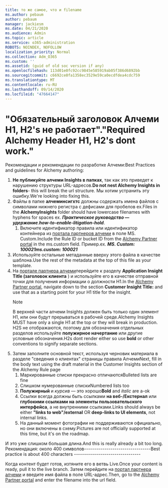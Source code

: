 ```yaml
---
title: то же самое, что и filename
ms.author: pebaum
author: pebaum
manager: jackiesm
ms.date: 04/21/2020
ms.audience: Admin
ms.topic: article
ms.service: o365-administration
ROBOTS: NOINDEX, NOFOLLOW
localization_priority: Normal
ms.collection: Adm_O365
ms.custom: ''
ms.assetid: (guid of old soc version if any)
ms.openlocfilehash: 113d01e0fc92cc9845e585919ab05f386d6892bb
ms.sourcegitcommit: c6692ce0fa1358ec3529e59ca0ecdfdea4cdc759
ms.translationtype: MT
ms.contentlocale: ru-RU
ms.lasthandoff: 09/14/2020
ms.locfileid: "47664147"
---
```

# <a name="required-alchemy-header-h1-h2s-dont-work"></a><span data-ttu-id="6b24f-102">"Обязательный заголовок Алчеми H1, H2's не работает".</span><span class="sxs-lookup"><span data-stu-id="6b24f-102">"Required Alchemy Header H1, H2's dont work."</span></span>
<span data-ttu-id="6b24f-103">Рекомендации и рекомендации по разработке Алчеми:</span><span class="sxs-lookup"><span data-stu-id="6b24f-103">Best Practices and guidelines for Alchemy authoring:</span></span>

1. <span data-ttu-id="6b24f-104">**Не публикуйте алчеми Insights в папках**, так как это приведет к нарушению структуры URL-адресов.</span><span class="sxs-lookup"><span data-stu-id="6b24f-104">**Do not nest Alchemy Insights in folders**- this will break the url structure.</span></span> <span data-ttu-id="6b24f-105">Мы хотим устранить эту ошибку.</span><span class="sxs-lookup"><span data-stu-id="6b24f-105">We're looking into fixing this.</span></span>
1. <span data-ttu-id="6b24f-106">Файлы в папке **алчеминсигхтс** должны содержать имена файлов с символами нижнего регистра с дефисами для пробелов ex.</span><span class="sxs-lookup"><span data-stu-id="6b24f-106">Files in the **AlchemyInsights** folder should have lowercase filenames with hyphens for spaces ex.</span></span> <span data-ttu-id="6b24f-107">***Практическое руководство — удержание***.</span><span class="sxs-lookup"><span data-stu-id="6b24f-107">***how-to-enable-litigation-hold***.</span></span>
    1. <span data-ttu-id="6b24f-108">Включите идентификатор правила или идентификатор контейнера из [портала партнеров алчеми](https://alchemyportal.azurewebsites.net) в поле MS. Custom.</span><span class="sxs-lookup"><span data-stu-id="6b24f-108">Include the Rule ID or bucket ID from the [Alchemy Partner portal](https://alchemyportal.azurewebsites.net) in the ms.custom field.</span></span> <span data-ttu-id="6b24f-109">Пример.</span><span class="sxs-lookup"><span data-stu-id="6b24f-109">ex.</span></span> <span data-ttu-id="6b24f-110">***MS. Custom: 100021***</span><span class="sxs-lookup"><span data-stu-id="6b24f-110">***ms.custom: 100021***</span></span>
1. <span data-ttu-id="6b24f-111">Используйте остальные метаданные вверху этого файла в качестве шаблона.</span><span class="sxs-lookup"><span data-stu-id="6b24f-111">Use the rest of the metadata at the top of this file as your template.</span></span>
1. <span data-ttu-id="6b24f-112">На [портале партнера алчеми](https://alchemyportal.azurewebsites.net)перейдите к разделу **Application Insight Title (заголовок клиента** ) и используйте его в качестве отправной точки для получения информации о должности H1.</span><span class="sxs-lookup"><span data-stu-id="6b24f-112">In the [Alchemy Partner portal](https://alchemyportal.azurewebsites.net), navigate down to the section **Customer Insight Title:** and use that as a starting point for your H1 title for the insight.</span></span> 
    > [!NOTE]
    > <span data-ttu-id="6b24f-113">В верхней части алчеми Insights должен быть только один элемент H1, или они будут прерываться в рабочей среде.</span><span class="sxs-lookup"><span data-stu-id="6b24f-113">Alchemy Insights MUST have only a single H1 at the top or they will break in production.</span></span> <span data-ttu-id="6b24f-114">H2S не отображаются, поэтому для обозначения отдельных разделов используйте **полужирное начертание** или другие условные обозначения.</span><span class="sxs-lookup"><span data-stu-id="6b24f-114">H2s dont render either so use **bold** or other conventions to signify separate sections.</span></span>
1. <span data-ttu-id="6b24f-115">Затем заполните основной текст, используя черновик материала в разделе "сведения о клиентах" страницы правила Алчеми</span><span class="sxs-lookup"><span data-stu-id="6b24f-115">Next, fill in the body text using the draft material in the Customer Insights section of the Alchemy Rule page</span></span>
    1. <span data-ttu-id="6b24f-116">Маркированные списки прекрасно отличаются</span><span class="sxs-lookup"><span data-stu-id="6b24f-116">Bulleted lists are fine</span></span>
    1. <span data-ttu-id="6b24f-117">Слишком нумерованные списки</span><span class="sxs-lookup"><span data-stu-id="6b24f-117">Numbered lists too</span></span>
    1. <span data-ttu-id="6b24f-118">**Полужирный** и *курсив* — это хорошо</span><span class="sxs-lookup"><span data-stu-id="6b24f-118">**Bold** and *italic* are a-ok</span></span>
    1. <span data-ttu-id="6b24f-119">Ссылки всегда должны быть ссылками **на веб-/Екстернал** или **глубокими ссылками на элементы пользовательского интерфейса**, а не внутренними ссылками.</span><span class="sxs-lookup"><span data-stu-id="6b24f-119">Links should always be either **"links to web"/external** OR **deep-links to UI elements**, not internal links.</span></span>
    1. <span data-ttu-id="6b24f-120">На данный момент фотографии не поддерживаются официально, но они включены в схему.</span><span class="sxs-lookup"><span data-stu-id="6b24f-120">Pictures are not officially supported at this time, but it's on the roadmap.</span></span>

<span data-ttu-id="6b24f-121">И это уже слишком большая длина.</span><span class="sxs-lookup"><span data-stu-id="6b24f-121">And this is really already a bit too long.</span></span> <span data-ttu-id="6b24f-122">Рекомендация: около 400 символов---------------------------------</span><span class="sxs-lookup"><span data-stu-id="6b24f-122">Best practice is about 400 characters ---------------------------------</span></span>

<span data-ttu-id="6b24f-123">Когда контент будет готов, изтяните его в ветвь Live.</span><span class="sxs-lookup"><span data-stu-id="6b24f-123">Once your content is ready, pull it to the live branch.</span></span> <span data-ttu-id="6b24f-124">Затем перейдите на [портал партнера алчеми](https://alchemyportal.azurewebsites.net) и введите имя файла в поле URL-адрес.</span><span class="sxs-lookup"><span data-stu-id="6b24f-124">Then, go to the [Alchemy Partner portal](https://alchemyportal.azurewebsites.net) and enter the filename into the url field.</span></span> 